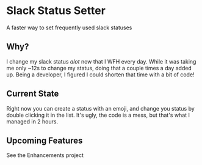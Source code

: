 # Slack Status Setter
A faster way to set frequently used slack statuses


## Why?
I change my slack status _alot_ now that I WFH every day. While it was taking me only ~12s to change my status, doing that a couple times a day added up. Being a developer, I figured I could shorten that time with a bit of code!

## Current State
Right now you can create a status with an emoji, and change you status by double clicking it in the list. It's ugly, the code is a mess, but that's what I managed in 2 hours.

## Upcoming Features
See the Enhancements project
